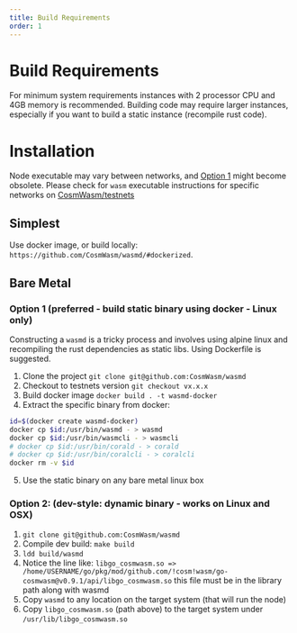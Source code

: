 ```yaml
---
title: Build Requirements
order: 1
---
```


# Build Requirements

For minimum system requirements instances with 2 processor CPU and 4GB memory is recommended.
Building code may require larger instances, especially if you want to build a static instance (recompile rust code).

# Installation

Node executable may vary between networks, and [Option 1](#option-1-preferred-build-static-binary-using-docker-linux-only)
might become obsolete. Please check for `wasm` executable instructions for specific networks on [CosmWasm/testnets](https://github.com/CosmWasm/testnets)

## Simplest

Use docker image, or build locally: `https://github.com/CosmWasm/wasmd/#dockerized`.

## Bare Metal

### Option 1 (preferred - build static binary using docker - Linux only)

Constructing a `wasmd` is a tricky process and involves using alpine linux and recompiling the rust dependencies as static libs. Using Dockerfile is suggested.

1. Clone the project `git clone git@github.com:CosmWasm/wasmd`
2. Checkout to testnets version `git checkout vx.x.x`
3. Build docker image `docker build . -t wasmd-docker`
4. Extract the specific binary from docker:

```sh
id=$(docker create wasmd-docker)
docker cp $id:/usr/bin/wasmd - > wasmd
docker cp $id:/usr/bin/wasmcli - > wasmcli
# docker cp $id:/usr/bin/corald - > corald
# docker cp $id:/usr/bin/coralcli - > coralcli
docker rm -v $id
```

5. Use the static binary on any bare metal linux box

### Option 2: (dev-style: dynamic binary - works on Linux and OSX)

1. `git clone git@github.com:CosmWasm/wasmd`
2. Compile dev build: `make build`
3. `ldd build/wasmd`
4. Notice the line like: `libgo_cosmwasm.so => /home/USERNAME/go/pkg/mod/github.com/!cosm!wasm/go-cosmwasm@v0.9.1/api/libgo_cosmwasm.so`
   this file must be in the library path along with wasmd
5. Copy `wasmd` to any location on the target system (that will run the node)
6. Copy `libgo_cosmwasm.so` (path above) to the target system under `/usr/lib/libgo_cosmwasm.so`
